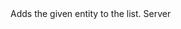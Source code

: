 <function name="AddEntity" parent="EntityList" type="classfunc">
	<description>
		Adds the given entity to the list.
		<added version="0.7"></added>
	</description>
	<realm>Server</realm>
	<args>
		<arg name="entity" type="Entity"></arg>
	</args>
</function>